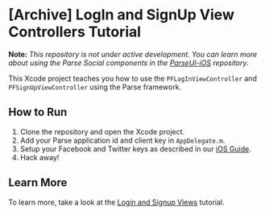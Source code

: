 [Archive] LogIn and SignUp View Controllers Tutorial
==========================================

**Note:** *This repository is not under active development. You can learn more about using the Parse Social components in the [ParseUI-iOS](https://github.com/ParsePlatform/ParseUI-iOS) repository.*

This Xcode project teaches you how to use the `PFLogInViewController` and `PFSignUpViewController` using the Parse framework.

How to Run
----------

1. Clone the repository and open the Xcode project.
2. Add your Parse application id and client key in `AppDelegate.m`.
3. Setup your Facebook and Twitter keys as described in our [iOS Guide](https://parse.com/docs/ios_guide#fbusers).
4. Hack away!


Learn More
----------

To learn more, take a look at the [Login and Signup Views](https://parse.com/tutorials/login-and-signup-views) tutorial.
